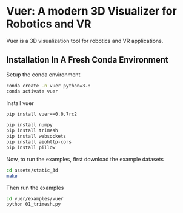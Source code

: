 # Vuer: A modern 3D Visualizer for Robotics and VR

Vuer is a 3D visualization tool for robotics and VR applications.

## Installation In A Fresh Conda Environment

Setup the conda environment
```bash
conda create -n vuer python=3.8
conda activate vuer
```

Install vuer
```bash
pip install vuer==0.0.7rc2

pip install numpy
pip install trimesh
pip install websockets
pip install aiohttp-cors
pip install pillow
```

Now, to run the examples, first download the example datasets

```bash
cd assets/static_3d
make
```

Then run the examples

```bash
cd vuer/examples/vuer
python 01_trimesh.py
```



